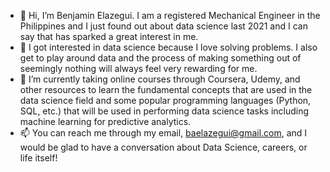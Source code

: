 - 👋 Hi, I’m Benjamin Elazegui. I am a registered Mechanical Engineer in the Philippines and I just found out about data science last 2021 and I can say that has sparked a great interest in me.
- 👀 I got interested in data science because I love solving problems. I also get to play around data and the process of making something out of seemingly nothing will always feel very rewarding for me.
- 🌱 I’m currently taking online courses through Coursera, Udemy, and other resources to learn the fundamental concepts that are used in the data science field and some popular programming languages (Python, SQL, etc.) that will be used in performing data science tasks including machine learning for predictive analytics.   
- 📫 You can reach me through my email, baelazegui@gmail.com, and I would be glad to have a conversation about Data Science, careers, or life itself!

<!---
baelazegui/baelazegui is a ✨ special ✨ repository because its `README.md` (this file) appears on your GitHub profile.
You can click the Preview link to take a look at your changes.
--->
